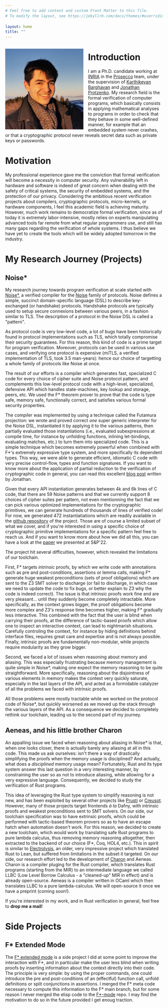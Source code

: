 ```yaml
---
# Feel free to add content and custom Front Matter to this file.
# To modify the layout, see https://jekyllrb.com/docs/themes/#overriding-theme-defaults

layout: home
title: ""
---
```


<img src="profile_picture.jpg"
     alt="Profile picture"
     width="250"
     style="float: left; margin-top: 15px; margin-right: 15px; margin-bottom: 0px" />

# Introduction

I am a Ph.D. candidate working at [INRIA](https://www.inria.fr/fr/centre-inria-de-paris) in
the [Prosecco](https://prosecco.gforge.inria.fr/) team, under the supervision of
[Karthikeyan Barghavan](https://prosecco.gforge.inria.fr/personal/karthik/) and [Jonathan
Protzenko](https://jonathan.protzenko.fr/). My research field is the formal verification
of computer programs, which basically consists in applying mathematical analyses to
programs in order to check that they behave in some well-defined manner, for example that
an embedded system never crashes, or that a cryptographic protocol never reveals secret
data such as private keys or passwords.

# Motivation

My professional experience gave me the conviction that formal verification will become a
necessity in computer security. Any vulnerability left in hardware and software is indeed
of great concern when dealing with the safety of critical systems, the security of
embedded systems, and the protection of our privacy. Considering the ambitious recent
verification projects about compilers, cryptographic protocols, micro-kernels, or hardware
components, I feel this academic field is achieving maturity. However, much work remains
to democratize formal verification, since as of today it is extremely labor-intensive,
mostly relies on experts manipulating advanced tools far remote from what regular
programmers use, and still has many gaps regarding the verification of whole systems. I
thus believe we have yet to create the tools which will be widely adopted tomorrow in the
industry.

# My Research Journey (Projects)

## Noise\*

My research journey towards program verification at scale started with
[Noise\*](https://github.com/Inria-Prosecco/noise-star), a verified compiler for the
[Noise](https://noiseprotocol.org) family of protocols. Noise defines a simple, succinct
domain-specific language (DSL) to describe key-exchanged (or handshake) protocols. Handshake
protocols are typically used to setup secure connexions between various peers, in a fashion similar
to TLS. The description of a protocol in the Noise DSL is called a "pattern".

As protocol code is very low-level code, a lot of bugs have been historically found in protocol
implementations such as TLS, which totally compromise their security guarantees. For this reason,
this kind of code is a prime target for program verification. Moreover, protocols can be used in
various use cases, and verifying one protocol is expensive (miTLS, a verified implementation of TLS,
took 3.5 man-years): hence our choice of targetting a whole family of protocols like Noise at once.

The result of our efforts is a compiler which generates fast, specialized C code for every choice
of cipher suite and Noise protocol pattern, and complements this low-level protocol
code with a high-level, specialized, defensive API which handles state-machines, key lookup and
storage, peers, etc. We used the F\* theorem prover to prove that the code is type safe, memory
safe, functionally correct, and satisfies various formal security properties.

The compiler was implemented by using a technique called the Futamura projection: we wrote and
proved correct *one* super generic interpreter for the Noise DSL, instantiated it by applying
it to the various patterns, then partially evaluated those instantiations (i.e., evaluated
subexpressions at compile time, for instance by unfolding functions, inlining let-bindings,
evaluating matches, etc.) to turn them into specialized code. This is a simple technique which
becomes extremely powerful when combined with F\*'s extremely expressive type system, and more
specifically its dependent types. This way, we were able to generate efficient, idiomatic C code
with very precise control-flow, types and function signatures. If you want to know more about the
application of partial reduction to the verification of cryptographic code in general, you can read
this excellent [blog
post](https://jonathan.protzenko.fr/2022/05/22/meta-programming-cryptography.html) written by
Jonathan.

Given that every API instantiation generates between 4k and 6k lines of C code, that there are 59
Noise patterns and that we currently support 8 choices of cipher suites per pattern, not even
mentionning the fact that we can pick various optimized implementations for the cryptographic
primitives, we can generate hundreds of thousands of lines of verified code! For now, we generated
472 instantiatiations which are readily available in the [github
repository](https://github.com/Inria-Prosecco/noise-star) of the project. Those are of course a
limited subset of what we cover, and if you're interested in using a specific choice of
cryptographic primitive implementations for a specific pattern feel free to reach us. And if you
want to know more about how we did all this, you can have a look at the
[paper](https://eprint.iacr.org/2022/607.pdf) we presented at S&P'22.

The project hit several difficulties, however, which revealed the limitations of our toolchain.

First, F\* targets *intrinsic* proofs, by which we write code with annotations such as pre and
post-conditions, assertions or lemma calls, making F\* generate huge weakest preconditions (sets of
proof obligations) which are sent to the Z3 SMT solver to discharge (or fail to discharge, in which
case we need to update the code to fix bugs, or better explain to Z3 why the code is indeed
correct). The issue is that intrinsic proofs work fine and are very pleasant...
until they suddenly become completely intractable. More specifically, as the context grows bigger,
the proof obligations become more complex and Z3's response time becomes higher, making F\*
gradually less interactive. This combined with the fact that the user is blind when carrying their
proofs, at the difference of tactic-based proofs which allow one to inspect an interactive context,
can lead to nightmarish situations. Carefully controling the context, for instance by hiding
definitions behind interface files, requires great care and expertise and is not always
possible. Finally, intrinsic proofs are fundamentally non-modular, while projects require modularity
as they grow bigger.

Second, we faced a lot of issues when reasoning about memory and aliasing. This was especially
frustrating because memory management is quite simple in Noise\*, making one expect the memory
reasoning to be quite straightforward. More specifically, reasoning about the disjointness of
various elements in memory makes the context very quickly saturate, especially in the last layers
of the API, and acted as a formidable catalyzer of all the problems we faced with intrinsic proofs.

All those problems were mostly tractable while we worked on the protocol code of Noise\*,
but quickly worsened as we moved up the stack through the various layers of the API.
As a consequence we decided to completely rethink our toolchain, leading us to the second part of my
journey.

## Aeneas, and his little brother Charon

An appalling issue we faced when reasoning about aliasing in Noise\* is that, when one looks closer,
there is actually barely any aliasing at all in this code. This made us ask ourselves: isn't there a
way of drastically simplifying the proofs when the memory usage is disciplined? And actually, what
does a *disciplined* memory usage mean? Fortunately, Rust and its type system answer this last
question in a very interesting manner, by constraining the user so as not to introduce aliasing,
while allowing for a very expressive language. Consequently, we decided to study the verification of
Rust programs.

This idea of leveraging the Rust type system to simplify reasoning is not new, and has been
exploited by several other projects like [Prusti](https://www.pm.inf.ethz.ch/research/prusti.html)
or [Creusot](https://github.com/xldenis/creusot). However, many of those projects target frontends
*à la* Dafny, with intrinsic proofs and weakest preconditions sent to SMT solvers.  On our side, our
toolchain specification was to have extrinsic proofs, which could be performed with tactic-based
theorem provers so as to have an escape hatch when automation doesn't work. For this reason, we
decided to create a new toolchain, which would work by translating safe Rust programs to pure lambda
calculus, thus removing memory reasoning altogether, then extracted to the backend of
our choice (F\*, Coq, HOL4, etc.).  This in spirit is similar to
[Electrolysis](https://github.com/Kha/electrolysis), an older, very impressive project which
translated Rust to Lean, but suffered from limitations in the subset it targeted. On our side,
our research effort led to the development of [Charon](https://github.com/Kachoc/charon) and
Aeneas. Charon is a compiler pluging for the Rust compiler, which translates Rust programs (starting
from the MIR) to an intermediate language we called LLBC (Low Level Borrow Calculus - a "cleaned-up"
MIR in effect) and is already open-source. Aeneas is a compiler written in OCaml which then
translates LLBC to a pure lambda-calculus. We will open-source it once we have a preprint (coming
soon!).

If you're interested in my work, and in Rust verification in general, feel free to **drop me a mail**!

# Side Projects

## F\* Extended Mode

The [F\* extended mode](https://github.com/Kachoc/fstar-extended-mode) is a side project I did at
some point to improve the interaction with F\*, and in particular make the user less blind when
writing proofs by inserting information about the context directly into their code. The principle is
very simple: by using the proper commands, one could introduce the pre and post-conditions of an
(effectful) function call, unfold definitions or split conjunctions in assertions. I merged the
F\* meta code necessary to compute this information to the F\* main branch, but for some reason I
never merged the elisp code to the [F\*-mode](https://github.com/FStarLang/fstar-mode.el) repo. I
may find the motivation to do so in the future provided I get enoug traction.

